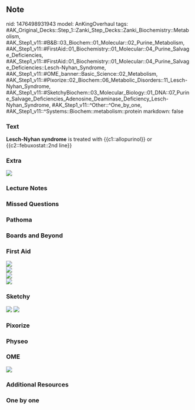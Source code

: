 ## Note
nid: 1476498931943
model: AnKingOverhaul
tags: #AK_Original_Decks::Step_1::Zanki_Step_Decks::Zanki_Biochemistry::Metabolism, #AK_Step1_v11::#B&B::03_Biochem::01_Molecular::02_Purine_Metabolism, #AK_Step1_v11::#FirstAid::01_Biochemistry::01_Molecular::04_Purine_Salvage_Deficiencies, #AK_Step1_v11::#FirstAid::01_Biochemistry::01_Molecular::04_Purine_Salvage_Deficiencies::Lesch-Nyhan_Syndrome, #AK_Step1_v11::#OME_banner::Basic_Science::02_Metabolism, #AK_Step1_v11::#Pixorize::02_Biochem::06_Metabolic_Disorders::11_Lesch-Nyhan_Syndrome, #AK_Step1_v11::#SketchyBiochem::03_Molecular_Biology::01_DNA::07_Purine_Salvage_Deficiencies_Adenosine_Deaminase_Deficiency_Lesch-Nyhan_Syndrome, #AK_Step1_v11::^Other::^One_by_one, #AK_Step1_v11::^Systems::Biochem::metabolism::protein
markdown: false

### Text
<b>Lesch-Nyhan syndrome</b> is treated with {{c1::allopurinol}} or
{{c2::febuxostat::2nd line}}

### Extra
<img src="paste-707256559599977.jpg">

### Lecture Notes


### Missed Questions


### Pathoma


### Boards and Beyond


### First Aid
<div><img src="paste-121358595915779.jpg"></div>
<div><img src="paste-113215337922563.jpg"></div>
<div><img src="tmps8Agr9.png"></div>
<div><img src="paste-123982820933635.jpg"></div>

### Sketchy
<img src="Screen%20Shot%202021-01-07%20at%2015.29.10.jpg">
<img src="Screen%20Shot%202021-01-07%20at%2015.29.22.jpg">

### Pixorize


### Physeo


### OME
<div class="ome-widget">
  <a href=
  "https://onlinemeded.org/spa/metabolism?ref=anki"><img src=
  "_OME_AnkiFlashcards_Topic_2.png"></a>
</div>

### Additional Resources


### One by one


